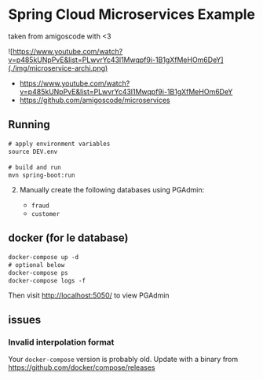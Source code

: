# Spring Cloud Microservices Example

taken from amigoscode with <3

![https://www.youtube.com/watch?v=p485kUNpPvE&list=PLwvrYc43l1Mwqpf9i-1B1gXfMeHOm6DeY](./img/microservice-archi.png)

- <https://www.youtube.com/watch?v=p485kUNpPvE&list=PLwvrYc43l1Mwqpf9i-1B1gXfMeHOm6DeY>
- <https://github.com/amigoscode/microservices>

## Running

    # apply environment variables
    source DEV.env

    # build and run
    mvn spring-boot:run

2. Manually create the following databases using PGAdmin:

    - `fraud`
    - `customer`

## docker (for le database)

    docker-compose up -d
    # optional below
    docker-compose ps
    docker-compose logs -f

Then visit <http://localhost:5050/> to view PGAdmin

## issues

### Invalid interpolation format

Your `docker-compose` version is probably old. Update with a binary from <https://github.com/docker/compose/releases>
